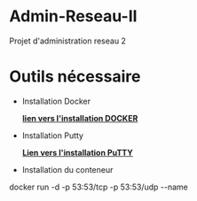 # Admin-Reseau-II
Projet d'administration reseau 2

# Outils nécessaire 

* Installation Docker  

  <b>[lien vers l'installation DOCKER](https://www.docker.com/get-started/)</b>
 
* Installation Putty  
 
  <b>[Lien vers l'installation PuTTY](https://www.putty.org/)</b>

* Installation du conteneur

docker run -d -p 53:53/tcp -p 53:53/udp --name <nom> <image>
